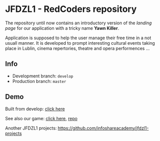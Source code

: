 # JFDZL1 - RedCoders repository

The repository until now contains an introductory version of the _landing page_ for our application with a tricky name
 __Yawn Killer__.

Application is supposed to help the user manage their free time in a not usuall manner.
It is developed to prompt interesting cultural events taking place in Lublin, cinema repertories, theatre and opera
performences ...

## Info
* Development branch: `develop`
* Production branch: `master`

## Demo
Built from develop: [click here](http://red-coders.jfdzl1.is-academy.pl)

See also our game: [click here](http://red-coders.jfdzl1.is-academy.pl/game/), [repo](https://github.com/infoshareacademy/jfdzl1-red-coders-game)

Another JFDZL1 projects: https://github.com/infoshareacademy/jfdzl1-projects
